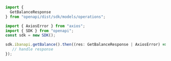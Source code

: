 <!-- Start SDK Example Usage -->
```typescript
import {
  GetBalanceResponse
} from "openapi/dist/sdk/models/operations";

import { AxiosError } from "axios";
import { SDK } from "openapi";
const sdk = new SDK();

sdk.ibanapi.getBalance().then((res: GetBalanceResponse | AxiosError) => {
   // handle response
});
```
<!-- End SDK Example Usage -->